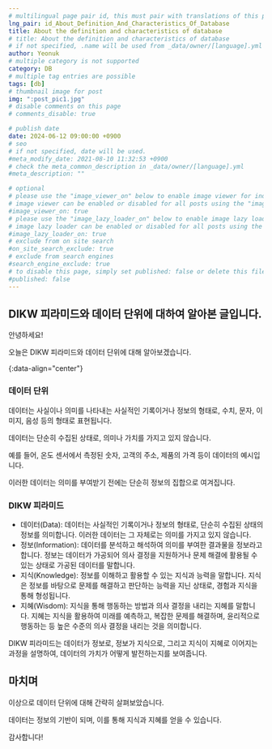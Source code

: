 ```yaml
---
# multilingual page pair id, this must pair with translations of this page. (This name must be unique)
lng_pair: id_About_Definition_And_Characteristics_Of_Database
title: About the definition and characteristics of database
# title: About the definition and characteristics of database
# if not specified, .name will be used from _data/owner/[language].yml
author: Yeonuk
# multiple category is not supported
category: DB
# multiple tag entries are possible
tags: [db]
# thumbnail image for post
img: ":post_pic1.jpg"
# disable comments on this page
# comments_disable: true

# publish date
date: 2024-06-12 09:00:00 +0900
# seo
# if not specified, date will be used.
#meta_modify_date: 2021-08-10 11:32:53 +0900
# check the meta_common_description in _data/owner/[language].yml
#meta_description: ""

# optional
# please use the "image_viewer_on" below to enable image viewer for individual pages or posts (_posts/ or [language]/_posts folders).
# image viewer can be enabled or disabled for all posts using the "image_viewer_posts: true" setting in _data/conf/main.yml.
#image_viewer_on: true
# please use the "image_lazy_loader_on" below to enable image lazy loader for individual pages or posts (_posts/ or [language]/_posts folders).
# image lazy loader can be enabled or disabled for all posts using the "image_lazy_loader_posts: true" setting in _data/conf/main.yml.
#image_lazy_loader_on: true
# exclude from on site search
#on_site_search_exclude: true
# exclude from search engines
#search_engine_exclude: true
# to disable this page, simply set published: false or delete this file
#published: false
---
```


<!-- outline-start -->

## DIKW 피라미드와 데이터 단위에 대하여 알아본 글입니다.

안녕하세요!

오늘은 DIKW 피라미드와 데이터 단위에 대해 알아보겠습니다.

{:data-align="center"}

<!-- outline-end -->

### 데이터 단위

데이터는 사실이나 의미를 나타내는 사실적인 기록이거나 정보의 형태로, 수치, 문자, 이미지, 음성 등의 형태로 표현됩니다.

데이터는 단순히 수집된 상태로, 의미나 가치를 가지고 있지 않습니다.

예를 들어, 온도 센서에서 측정된 숫자, 고객의 주소, 제품의 가격 등이 데이터의 예시입니다.

이러한 데이터는 의미를 부여받기 전에는 단순히 정보의 집합으로 여겨집니다.

### DIKW 피라미드

- 데이터(Data): 데이터는 사실적인 기록이거나 정보의 형태로, 단순히 수집된 상태의 정보를 의미합니다. 이러한 데이터는 그 자체로는 의미를 가지고 있지 않습니다.
- 정보(Information): 데이터를 분석하고 해석하여 의미를 부여한 결과물을 정보라고 합니다. 정보는 데이터가 가공되어 의사 결정을 지원하거나 문제 해결에 활용될 수 있는 상태로 가공된 데이터를 말합니다.
- 지식(Knowledge): 정보를 이해하고 활용할 수 있는 지식과 능력을 말합니다. 지식은 정보를 바탕으로 문제를 해결하고 판단하는 능력을 지닌 상태로, 경험과 지식을 통해 형성됩니다.
- 지혜(Wisdom): 지식을 통해 행동하는 방법과 의사 결정을 내리는 지혜를 말합니다. 지혜는 지식을 활용하여 미래를 예측하고, 복잡한 문제를 해결하며, 윤리적으로 행동하는 등 높은 수준의 의사 결정을 내리는 것을 의미합니다.

DIKW 피라미드는 데이터가 정보로, 정보가 지식으로, 그리고 지식이 지혜로 이어지는 과정을 설명하여, 데이터의 가치가 어떻게 발전하는지를 보여줍니다.

## 마치며

이상으로 데이터 단위에 대해 간략히 살펴보았습니다.

데이터는 정보의 기반이 되며, 이를 통해 지식과 지혜를 얻을 수 있습니다.

감사합니다!
